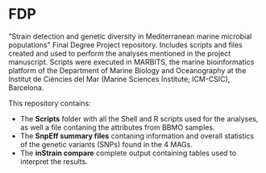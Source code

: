 # FDP
"Strain detection and genetic diversity in Mediterranean marine microbial populations" Final Degree Project repository. Includes scripts and files created and used to perform the analyses mentioned in the project manuscript. Scripts were executed in MARBITS, the marine bioinformatics platform of the Department of Marine Biology and Oceanography at the Institut de Ciències del Mar (Marine Sciences Institute; ICM-CSIC), Barcelona.

This repository contains:

* The **Scripts** folder with all the Shell and R scripts used for the analyses, as well a file contaning the attributes from BBMO samples.
* The **SnpEff summary files** contaning information and overall statistics of the genetic variants (SNPs) found in the 4 MAGs.
* The **inStrain compare** complete output containing tables used to interpret the results.
